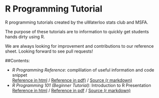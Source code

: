 # R Programming Tutorial
R programming tutorials created by the uWaterloo stats club and MSFA.

The purpose of these tutorials are to information to quickly get students hands dirty using R.

We are always looking for improvement and contributions to our reference sheet. Looking forward to see pull requests!

##Contents:
- *R Programming Reference*: complilation of useful information and code snippet     
[ Reference in html](http://rpubs.com/uwaterloodatateam/r-programming-reference)  /  [Reference in pdf)](/raw/master/r-programming-reference.pdf) /  [Source (r markdown)](r-programming-reference.Rmd)
- *R Programming 101 (Beginner Tutorial)*: Introduction to R Presentation     
[Reference in html](http://rpubs.com/uwaterloodatateam/r-programming-101)  /  [Reference in pdf](/raw/master/r-programming-101.pdf)  /  [Source (r markdown)](r-programming-101.Rmd)
